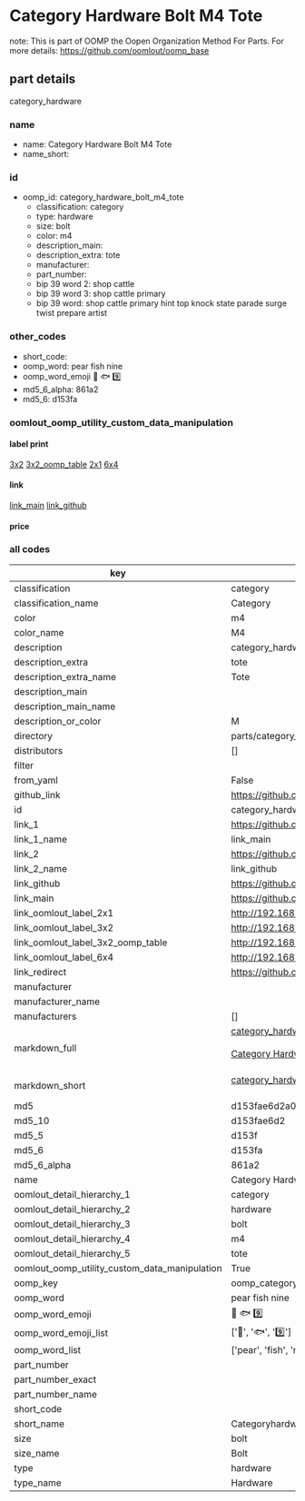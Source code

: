 # Category Hardware Bolt M4 Tote  

note: This is part of OOMP the Oopen Organization Method For Parts. For more details: https://github.com/oomlout/oomp_base

##  part details
  



category_hardware



### name
* name: Category Hardware Bolt M4 Tote
* name_short: 
### id
* oomp_id: category_hardware_bolt_m4_tote
  * classification: category
  * type: hardware
  * size: bolt
  * color: m4
  * description_main: 
  * description_extra: tote
  * manufacturer: 
  * part_number: 
  * bip 39 word 2: shop cattle
  * bip 39 word 3: shop cattle primary
  * bip 39 word: shop cattle primary hint top knock state parade surge twist prepare artist

### other_codes
* short_code: 
* oomp_word: pear fish nine
* oomp_word_emoji :pear: :fish: :nine:
* md5_6_alpha: 861a2
* md5_6: d153fa






### oomlout_oomp_utility_custom_data_manipulation
#### label print
[3x2](http://192.168.1.245:1112/?label=oomp%20861a2)
[3x2_oomp_table](http://192.168.1.108:1112/?label=oomp%20861a2)
[2x1](http://192.168.1.242:1112/?label=oomp%20861a2)
[6x4](http://192.168.1.55:1112/?label=oomp%20861a2)    

#### link

[link_main](https://github.com/oomlout/oomlout_oomp_version_1_messy/tree/main/parts/category_hardware_bolt_m4_tote) [link_github](https://github.com/oomlout/oomlout_oomp_version_1_messy/tree/main/parts/category_hardware_bolt_m4_tote)                             

#### price







### all codes 
| key | value |  
| --- | --- |  
| classification | category |  
| classification_name | Category |  
| color | m4 |  
| color_name | M4 |  
| description | category_hardware |  
| description_extra | tote |  
| description_extra_name | Tote |  
| description_main |  |  
| description_main_name |  |  
| description_or_color | M  |  
| directory | parts/category_hardware_bolt_m4_tote |  
| distributors | [] |  
| filter |  |  
| from_yaml | False |  
| github_link | https://github.com/oomlout/oomlout_oomp_part_src/tree/main/parts/category_hardware_bolt_m4_tote |  
| id | category_hardware_bolt_m4_tote |  
| link_1 | https://github.com/oomlout/oomlout_oomp_version_1_messy/tree/main/parts/category_hardware_bolt_m4_tote |  
| link_1_name | link_main |  
| link_2 | https://github.com/oomlout/oomlout_oomp_version_1_messy/tree/main/parts/category_hardware_bolt_m4_tote |  
| link_2_name | link_github |  
| link_github | https://github.com/oomlout/oomlout_oomp_version_1_messy/tree/main/parts/category_hardware_bolt_m4_tote |  
| link_main | https://github.com/oomlout/oomlout_oomp_version_1_messy/tree/main/parts/category_hardware_bolt_m4_tote |  
| link_oomlout_label_2x1 | http://192.168.1.242:1112/?label=oomp%20861a2 |  
| link_oomlout_label_3x2 | http://192.168.1.245:1112/?label=oomp%20861a2 |  
| link_oomlout_label_3x2_oomp_table | http://192.168.1.108:1112/?label=oomp%20861a2 |  
| link_oomlout_label_6x4 | http://192.168.1.55:1112/?label=oomp%20861a2 |  
| link_redirect | https://github.com/oomlout/oomlout_oomp_version_1_messy/tree/main/parts/category_hardware_bolt_m4_tote |  
| manufacturer |  |  
| manufacturer_name |  |  
| manufacturers | [] |  
| markdown_full | [category_hardware_bolt_m4_tote](none)<br>[](none)<br>[Category Hardware Bolt M4 Tote](none)<br><br> |  
| markdown_short | [category_hardware_bolt_m4_tote](none)<br><br> |  
| md5 | d153fae6d2a01a99ef7276bd55491635 |  
| md5_10 | d153fae6d2 |  
| md5_5 | d153f |  
| md5_6 | d153fa |  
| md5_6_alpha | 861a2 |  
| name | Category Hardware Bolt M4 Tote |  
| oomlout_detail_hierarchy_1 | category |  
| oomlout_detail_hierarchy_2 | hardware |  
| oomlout_detail_hierarchy_3 | bolt |  
| oomlout_detail_hierarchy_4 | m4 |  
| oomlout_detail_hierarchy_5 | tote |  
| oomlout_oomp_utility_custom_data_manipulation | True |  
| oomp_key | oomp_category_hardware_bolt_m4_tote |  
| oomp_word | pear fish nine |  
| oomp_word_emoji | :pear: :fish: :nine: |  
| oomp_word_emoji_list | [':pear:', ':fish:', ':nine:'] |  
| oomp_word_list | ['pear', 'fish', 'nine'] |  
| part_number |  |  
| part_number_exact |  |  
| part_number_name |  |  
| short_code |  |  
| short_name | Categoryhardware |  
| size | bolt |  
| size_name | Bolt |  
| type | hardware |  
| type_name | Hardware |  
